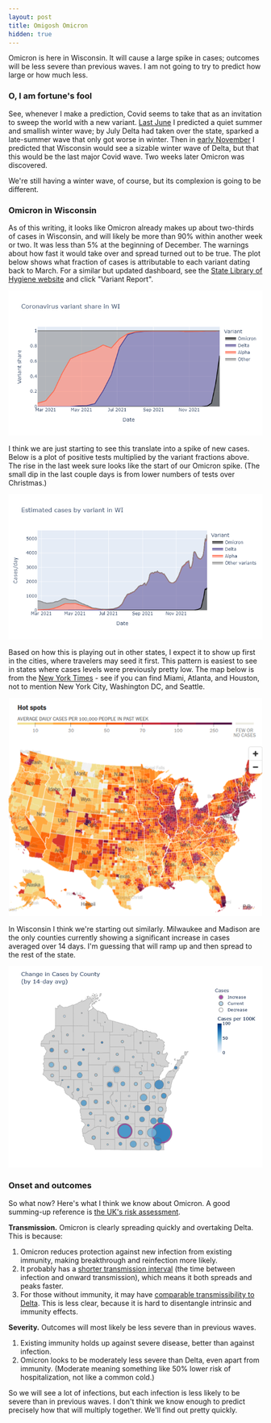 ```yaml
---
layout: post
title: Omigosh Omicron
hidden: true
---
```


Omicron is here in Wisconsin. It will cause a large spike in cases; outcomes will be less severe than previous waves. I am not going to try to predict how large or how much less.

### O, I am fortune's fool
See, whenever I make a prediction, Covid seems to take that as an invitation to sweep the world with a new variant. [Last June](https://covid-wisconsin.com/2021/06/14/immune/#is-it-enough) I predicted a quiet summer and smallish winter wave; by July Delta had taken over the state, sparked a late-summer wave that only got worse in winter. Then in [early November](2021-11-11-covid-winter-2.md) I predicted that Wisconsin would see a sizable winter wave of Delta, but that this would be the last major Covid wave. Two weeks later Omicron was discovered. 

We're still having a winter wave, of course, but its complexion is going to be different.

### Omicron in Wisconsin
As of this writing, it looks like Omicron already makes up about two-thirds of cases in Wisconsin, and will likely be more than 90% within another week or two. It was less than 5% at the beginning of December. The warnings about how fast it would take over and spread turned out to be true. The plot below shows what fraction of cases is attributable to each variant dating back to March. For a similar but updated dashboard, see the [State Library of Hygiene website](https://dataportal.slh.wisc.edu/sc2dashboard) and click "Variant Report".

![Variant fractions](../assets/Variant-Fraction_2021-12-27.png)

I think we are just starting to see this translate into a spike of new cases. Below is a plot of positive tests multiplied by the variant fractions above. The rise in the last week sure looks like the start of our Omicron spike. (The small dip in the last couple days is from lower numbers of tests over Christmas.)

![Variant cases](../assets/Variant-Cases_2021-12-27.png)

Based on how this is playing out in other states, I expect it to show up first in the cities, where travelers may seed it first. This pattern is easiest to see in states where cases levels were previously pretty low. The map below is from the [New York Times](https://www.nytimes.com/interactive/2021/us/covid-cases.html) - see if you can find Miami, Atlanta, and Houston, not to mention New York City, Washington DC, and Seattle.

![NYT case map](../assets/NYT-Map-USA_2021-12-29.png)

In Wisconsin I think we're starting out similarly. Milwaukee and Madison are the only counties currently showing a significant increase in cases averaged over 14 days. I'm guessing that will ramp up and then spread to the rest of the state.

[![Case change WI](../assets/Map-CaseChange-WI-2021_12_29.png)](https://covid-wisconsin.com/dashboard/)

### Onset and outcomes
So what now? Here's what I think we know about Omicron. A good summing-up reference is [the UK's risk assessment](https://assets.publishing.service.gov.uk/government/uploads/system/uploads/attachment_data/file/1043840/22-december-2021-risk-assessment-for-SARS-Omicron_VOC-21NOV-01_B.1.1.529.pdf).

**Transmission.** Omicron is clearly spreading quickly and overtaking Delta. This is because:
1. Omicron reduces protection against new infection from existing immunity, making breakthrough and reinfection more likely.
1. It probably has a [shorter transmission interval](https://mobile.twitter.com/Bob_Wachter/status/1473787896339439616) (the time between infection and onward transmission), which means it both spreads and peaks faster.
1. For those without immunity, it may have [comparable transmissibility to Delta](https://mobile.twitter.com/kakape/status/1476516113664163841). This is less clear, because it is hard to disentangle intrinsic and immunity effects.

**Severity.** Outcomes will most likely be less severe than in previous waves.
1. Existing immunity holds up against severe disease, better than against infection.
1. Omicron looks to be moderately less severe than Delta, even apart from immunity. (Moderate meaning something like 50% lower risk of hospitalization, not like a common cold.)

So we will see a lot of infections, but each infection is less likely to be severe than in previous waves. I don't think we know enough to predict precisely how that will multiply together. We'll find out pretty quickly.
